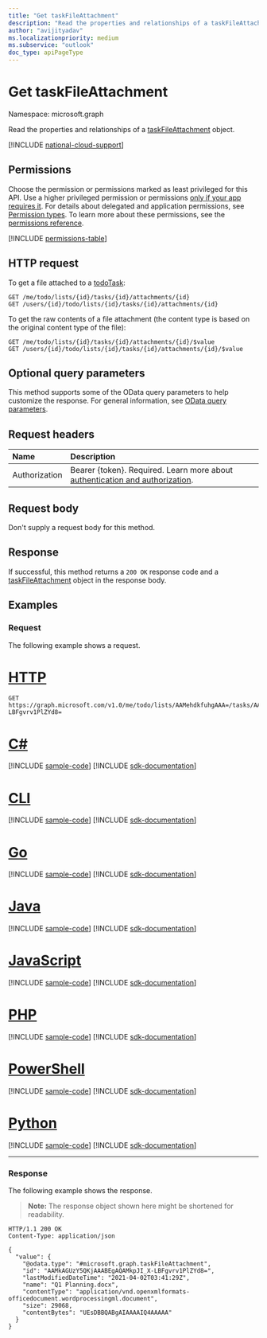 ```yaml
---
title: "Get taskFileAttachment"
description: "Read the properties and relationships of a taskFileAttachment object."
author: "avijityadav"
ms.localizationpriority: medium
ms.subservice: "outlook"
doc_type: apiPageType
---
```


# Get taskFileAttachment
Namespace: microsoft.graph

Read the properties and relationships of a [taskFileAttachment](../resources/taskfileattachment.md) object.

[!INCLUDE [national-cloud-support](../../includes/global-us.md)]

## Permissions
Choose the permission or permissions marked as least privileged for this API. Use a higher privileged permission or permissions [only if your app requires it](/graph/permissions-overview#best-practices-for-using-microsoft-graph-permissions). For details about delegated and application permissions, see [Permission types](/graph/permissions-overview#permission-types). To learn more about these permissions, see the [permissions reference](/graph/permissions-reference).

<!-- { "blockType": "permissions", "name": "taskfileattachment_get" } -->
[!INCLUDE [permissions-table](../includes/permissions/taskfileattachment-get-permissions.md)]

## HTTP request
To get a file attached to a [todoTask](../resources/todotask.md):
 
<!-- {
  "blockType": "ignored"
}
-->
```http
GET /me/todo/lists/{id}/tasks/{id}/attachments/{id}
GET /users/{id}/todo/lists/{id}/tasks/{id}/attachments/{id}
```

To get the raw contents of a file attachment (the content type is based on the original content type of the file):
<!-- {
  "blockType": "ignored"
}
-->
```http
GET /me/todo/lists/{id}/tasks/{id}/attachments/{id}/$value
GET /users/{id}/todo/lists/{id}/tasks/{id}/attachments/{id}/$value
```

## Optional query parameters
This method supports some of the OData query parameters to help customize the response. For general information, see [OData query parameters](/graph/query-parameters).

## Request headers
|Name|Description|
|:---|:---|
|Authorization|Bearer {token}. Required. Learn more about [authentication and authorization](/graph/auth/auth-concepts).|

## Request body
Don't supply a request body for this method.

## Response

If successful, this method returns a `200 OK` response code and a [taskFileAttachment](../resources/taskfileattachment.md) object in the response body.

## Examples

### Request
The following example shows a request.

# [HTTP](#tab/http)
<!-- {
  "blockType": "request",
  "name": "get_taskfileattachment",
  "sampleKeys": ["AAMehdkfuhgAAA=", "AAMkAGUzY5QKjAAA=", "AAMkAGUzY5QKjAAABEgAQAMkpJI_X-LBFgvrv1PlZYd8="]
}
-->
``` http
GET https://graph.microsoft.com/v1.0/me/todo/lists/AAMehdkfuhgAAA=/tasks/AAMkAGUzY5QKjAAA=/attachments/AAMkAGUzY5QKjAAABEgAQAMkpJI_X-LBFgvrv1PlZYd8=
```

# [C#](#tab/csharp)
[!INCLUDE [sample-code](../includes/snippets/csharp/get-taskfileattachment-csharp-snippets.md)]
[!INCLUDE [sdk-documentation](../includes/snippets/snippets-sdk-documentation-link.md)]

# [CLI](#tab/cli)
[!INCLUDE [sample-code](../includes/snippets/cli/get-taskfileattachment-cli-snippets.md)]
[!INCLUDE [sdk-documentation](../includes/snippets/snippets-sdk-documentation-link.md)]

# [Go](#tab/go)
[!INCLUDE [sample-code](../includes/snippets/go/get-taskfileattachment-go-snippets.md)]
[!INCLUDE [sdk-documentation](../includes/snippets/snippets-sdk-documentation-link.md)]

# [Java](#tab/java)
[!INCLUDE [sample-code](../includes/snippets/java/get-taskfileattachment-java-snippets.md)]
[!INCLUDE [sdk-documentation](../includes/snippets/snippets-sdk-documentation-link.md)]

# [JavaScript](#tab/javascript)
[!INCLUDE [sample-code](../includes/snippets/javascript/get-taskfileattachment-javascript-snippets.md)]
[!INCLUDE [sdk-documentation](../includes/snippets/snippets-sdk-documentation-link.md)]

# [PHP](#tab/php)
[!INCLUDE [sample-code](../includes/snippets/php/get-taskfileattachment-php-snippets.md)]
[!INCLUDE [sdk-documentation](../includes/snippets/snippets-sdk-documentation-link.md)]

# [PowerShell](#tab/powershell)
[!INCLUDE [sample-code](../includes/snippets/powershell/get-taskfileattachment-powershell-snippets.md)]
[!INCLUDE [sdk-documentation](../includes/snippets/snippets-sdk-documentation-link.md)]

# [Python](#tab/python)
[!INCLUDE [sample-code](../includes/snippets/python/get-taskfileattachment-python-snippets.md)]
[!INCLUDE [sdk-documentation](../includes/snippets/snippets-sdk-documentation-link.md)]

---

### Response
The following example shows the response.
>**Note:** The response object shown here might be shortened for readability.
<!-- {
  "blockType": "response",
  "truncated": true,
  "@odata.type": "microsoft.graph.taskFileAttachment"
}
-->
``` http
HTTP/1.1 200 OK
Content-Type: application/json

{
  "value": {
    "@odata.type": "#microsoft.graph.taskFileAttachment",
    "id": "AAMkAGUzY5QKjAAABEgAQAMkpJI_X-LBFgvrv1PlZYd8=",
    "lastModifiedDateTime": "2021-04-02T03:41:29Z",
    "name": "Q1 Planning.docx",
    "contentType": "application/vnd.openxmlformats-officedocument.wordprocessingml.document",
    "size": 29068,
    "contentBytes": "UEsDBBQABgAIAAAAIQ4AAAAA"
  }
}
```

